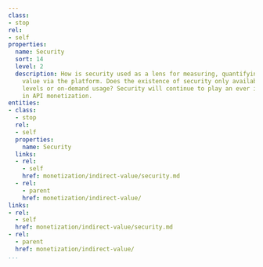 ```yaml
---
class:
- stop
rel:
- self
properties:
  name: Security
  sort: 14
  level: 2
  description: How is security used as a lens for measuring, quantifying, and delivering
    value via the platform. Does the existence of security only available at higher
    levels or on-demand usage? Security will continue to play an ever increasing role
    in API monetization.
entities:
- class:
  - stop
  rel:
  - self
  properties:
    name: Security
  links:
  - rel:
    - self
    href: monetization/indirect-value/security.md
  - rel:
    - parent
    href: monetization/indirect-value/
links:
- rel:
  - self
  href: monetization/indirect-value/security.md
- rel:
  - parent
  href: monetization/indirect-value/
...
```

